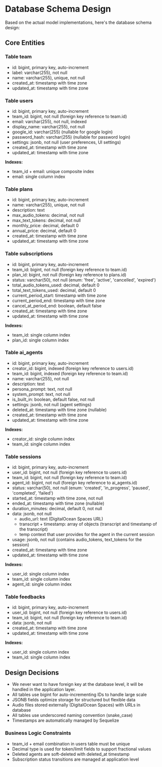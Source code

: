 # Database Schema Design
Based on the actual model implementations, here's the database schema design:

## Core Entities

### Table team
- id: bigint, primary key, auto-increment
- label: varchar(255), not null
- name: varchar(255), unique, not null
- created_at: timestamp with time zone
- updated_at: timestamp with time zone

### Table users
- id: bigint, primary key, auto-increment
- team_id: bigint, not null (foreign key reference to team.id)
- email: varchar(255), not null, indexed
- display_name: varchar(255), not null
- google_id: varchar(255) (nullable for google login)
- password_hash: varchar(255) (nullable for password login)
- settings: jsonb, not null (user preferences, UI settings)
- created_at: timestamp with time zone
- updated_at: timestamp with time zone

**Indexes:**
- team_id + email: unique composite index
- email: single column index

### Table plans
- id: bigint, primary key, auto-increment
- name: varchar(255), unique, not null
- description: text
- max_audio_tokens: decimal, not null
- max_text_tokens: decimal, not null
- monthly_price: decimal, default 0
- annual_price: decimal, default 0
- created_at: timestamp with time zone
- updated_at: timestamp with time zone

### Table subscriptions
- id: bigint, primary key, auto-increment
- team_id: bigint, not null (foreign key reference to team.id)
- plan_id: bigint, not null (foreign key reference to plans.id)
- status: varchar(50), not null (enum: 'free', 'active', 'cancelled', 'expired')
- total_audio_tokens_used: decimal, default 0
- total_text_tokens_used: decimal, default 0
- current_period_start: timestamp with time zone
- current_period_end: timestamp with time zone
- cancel_at_period_end: boolean, default false
- created_at: timestamp with time zone
- updated_at: timestamp with time zone

**Indexes:**
- team_id: single column index
- plan_id: single column index

### Table ai_agents
- id: bigint, primary key, auto-increment
- creator_id: bigint, indexed (foreign key reference to users.id)
- team_id: bigint, indexed (foreign key reference to team.id)
- name: varchar(255), not null
- description: text
- persona_prompt: text, not null
- system_prompt: text, not null
- is_built_in: boolean, default false, not null
- settings: jsonb, not null (agent settings)
- deleted_at: timestamp with time zone (nullable)
- created_at: timestamp with time zone
- updated_at: timestamp with time zone

**Indexes:**
- creator_id: single column index
- team_id: single column index

### Table sessions
- id: bigint, primary key, auto-increment
- user_id: bigint, not null (foreign key reference to users.id)
- team_id: bigint, not null (foreign key reference to team.id)
- agent_id: bigint, not null (foreign key reference to ai_agents.id)
- status: varchar(50), not null (enum: 'created', 'in_progress', 'paused', 'completed', 'failed')
- started_at: timestamp with time zone, not null
- ended_at: timestamp with time zone (nullable)
- duration_minutes: decimal, default 0, not null
- data: jsonb, not null
  - audio_url: text (DigitalOcean Spaces URL)
  - transcript + timestamp: array of objects (transcript and timestamp of the transcript)
  - temp context that user provides for the agent in the current session
- usage: jsonb, not null (contains audio_tokens, text_tokens for the session)
- created_at: timestamp with time zone
- updated_at: timestamp with time zone

**Indexes:**
- user_id: single column index
- team_id: single column index
- agent_id: single column index

### Table feedbacks
- id: bigint, primary key, auto-increment
- user_id: bigint, not null (foreign key reference to users.id)
- team_id: bigint, not null (foreign key reference to team.id)
- data: jsonb, not null
- created_at: timestamp with time zone
- updated_at: timestamp with time zone

**Indexes:**
- user_id: single column index
- team_id: single column index

## Design Decisions
- We never want to have foreign key at the database level, it will be handled in the application layer.
- All tables use bigint for auto-incrementing IDs to handle large scale
- JSONB fields optimize storage for structured but flexible data
- Audio files stored externally (DigitalOcean Spaces) with URLs in database
- All tables use underscored naming convention (snake_case)
- Timestamps are automatically managed by Sequelize

### Business Logic Constraints
- team_id + email combination in users table must be unique
- Decimal type is used for token/limit fields to support fractional values
- Deleted agents are soft-deleted with deleted_at timestamp
- Subscription status transitions are managed at application level